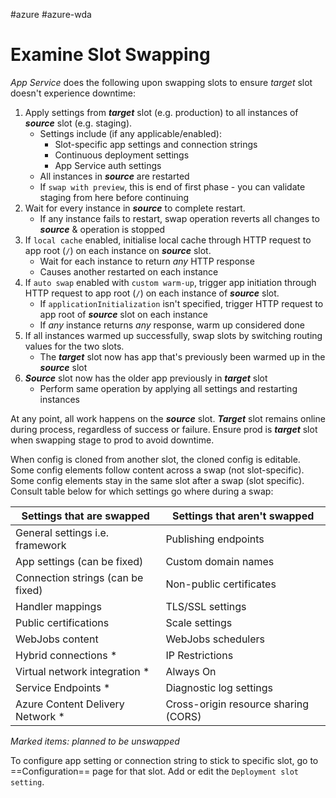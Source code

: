 #azure #azure-wda 

# Examine Slot Swapping
*App Service* does the following upon swapping slots to ensure *target* slot doesn't experience downtime:
1. Apply settings from ***target*** slot (e.g. production) to all instances of ***source*** slot (e.g. staging).
	- Settings include (if any applicable/enabled):
		- Slot-specific app settings and connection strings
		- Continuous deployment settings
		- App Service auth settings
	- All instances in ***source*** are restarted
	- If `swap with preview`, this is end of first phase - you can validate staging from here before continuing
2. Wait for every instance in ***source*** to complete restart.
	- If any instance fails to restart, swap operation reverts all changes to ***source*** & operation is stopped
3. If `local cache` enabled, initialise local cache through HTTP request to app root (`/`) on each instance on ***source*** slot.
	- Wait for each instance to return *any* HTTP response
	- Causes another restarted on each instance
4. If `auto swap` enabled with `custom warm-up`, trigger app initiation through HTTP request to app root (`/`) on each instance of ***source*** slot.
	- If `applicationInitialization` isn't specified, trigger HTTP request to app root of ***source*** slot on each instance
	- If *any* instance returns *any* response, warm up considered done
5. If all instances warmed up successfully, swap slots by switching routing values for the two slots.
	- The ***target*** slot now has app that's previously been warmed up in the ***source*** slot
6. ***Source*** slot now has the older app previously in ***target*** slot
	- Perform same operation by applying all settings and restarting instances

At any point, all work happens on the ***source*** slot.
***Target*** slot remains online during process, regardless of success or failure.
Ensure prod is ***target*** slot when swapping stage to prod to avoid downtime.

When config is cloned from another slot, the cloned config is editable.
Some config elements follow content across a swap (not slot-specific).
Some config elements stay in the same slot after a swap (slot specific).
Consult table below for which settings go where during a swap:

| Settings that are swapped         | Settings that aren't swapped         |
| --------------------------------- | ------------------------------------ |
| General settings i.e. framework   | Publishing endpoints                 |
| App settings (can be fixed)       | Custom domain names                  |
| Connection strings (can be fixed) | Non-public certificates              |
| Handler mappings                  | TLS/SSL settings                     |
| Public certifications             | Scale settings                       |
| WebJobs content                   | WebJobs schedulers                   |
| Hybrid connections *              | IP Restrictions                      |
| Virtual network integration *     | Always On                            |
| Service Endpoints *               | Diagnostic log settings              |
| Azure Content Delivery Network *  | Cross-origin resource sharing (CORS) |
*Marked items: planned to be unswapped*

To configure app setting or connection string to stick to specific slot, go to ==Configuration== page for that slot.
Add or edit the `Deployment slot setting`.